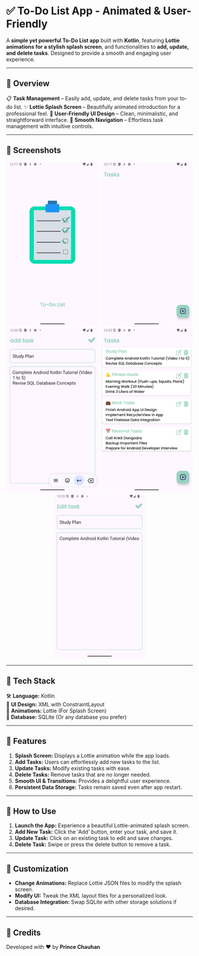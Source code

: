 # ✅ To-Do List App - Animated & User-Friendly

A **simple yet powerful To-Do List app** built with **Kotlin**, featuring **Lottie animations for a stylish splash screen**, and functionalities to **add, update, and delete tasks**. Designed to provide a smooth and engaging user experience.

---

## 📌 Overview

📋 **Task Management** – Easily add, update, and delete tasks from your to-do list.
✨ **Lottie Splash Screen** – Beautifully animated introduction for a professional feel.
🎨 **User-Friendly UI Design** – Clean, minimalistic, and straightforward interface.
📲 **Smooth Navigation** – Effortless task management with intuitive controls.

---

## 📸 Screenshots

<p align="center">
  <img src="https://github.com/Chauhanprince00/CODECRAFT_AD_02/blob/master/Screenshot_20250310_121749.png" width="250">
  <img src="https://github.com/Chauhanprince00/CODECRAFT_AD_02/blob/master/Screenshot_20250310_121801.png" width="250">
  <img src="https://github.com/Chauhanprince00/CODECRAFT_AD_02/blob/master/Screenshot_20250310_122045.png" width="250">
  <img src="https://github.com/Chauhanprince00/CODECRAFT_AD_02/blob/master/Screenshot_20250310_122337.png" width="250">
  <img src="https://github.com/Chauhanprince00/CODECRAFT_AD_02/blob/master/Screenshot_20250310_122352.png" width="250">
</p>  

---

## 🚀 Tech Stack

🛠 **Language:** Kotlin  
🎨 **UI Design:** XML with ConstraintLayout  
🔄 **Animations:** Lottie (For Splash Screen)  
💾 **Database:** SQLite (Or any database you prefer)  

---

## 🎯 Features

1. **Splash Screen:** Displays a Lottie animation while the app loads.
2. **Add Tasks:** Users can effortlessly add new tasks to the list.
3. **Update Tasks:** Modify existing tasks with ease.
4. **Delete Tasks:** Remove tasks that are no longer needed.
5. **Smooth UI & Transitions:** Provides a delightful user experience.
6. **Persistent Data Storage:** Tasks remain saved even after app restart.

---

## 📲 How to Use

1. **Launch the App:** Experience a beautiful Lottie-animated splash screen.
2. **Add New Task:** Click the 'Add' button, enter your task, and save it.
3. **Update Task:** Click on an existing task to edit and save changes.
4. **Delete Task:** Swipe or press the delete button to remove a task.

---

## 🔧 Customization

- **Change Animations:** Replace Lottie JSON files to modify the splash screen.
- **Modify UI:** Tweak the XML layout files for a personalized look.
- **Database Integration:** Swap SQLite with other storage solutions if desired.

---

## 🏅 Credits

Developed with ❤️ by **Prince Chauhan**

